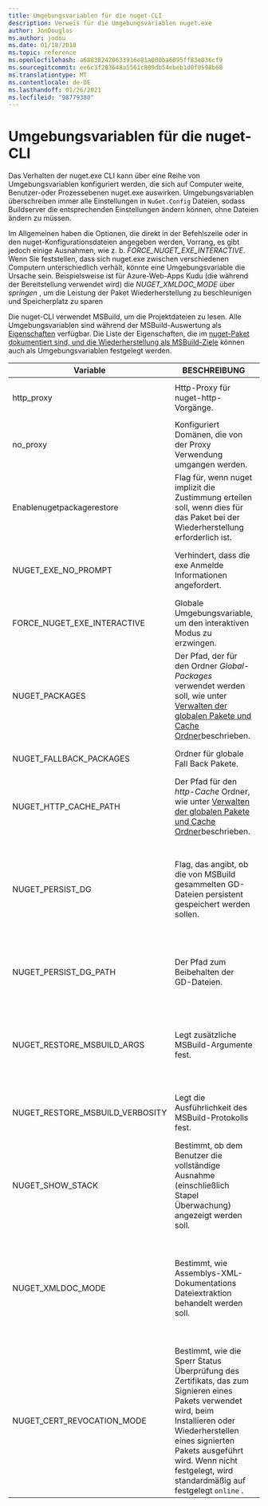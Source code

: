 ```yaml
---
title: Umgebungsvariablen für die nuget-CLI
description: Verweis für die Umgebungsvariablen nuget.exe
author: JonDouglas
ms.author: jodou
ms.date: 01/18/2018
ms.topic: reference
ms.openlocfilehash: a688382420633916e81a000ba6095ff83e036cf9
ms.sourcegitcommit: ee6c3f203648a5561c809db54ebeb1d0f0598b68
ms.translationtype: MT
ms.contentlocale: de-DE
ms.lasthandoff: 01/26/2021
ms.locfileid: "98779380"
---
```

# <a name="nuget-cli-environment-variables"></a>Umgebungsvariablen für die nuget-CLI

Das Verhalten der nuget.exe CLI kann über eine Reihe von Umgebungsvariablen konfiguriert werden, die sich auf Computer weite, Benutzer-oder Prozessebenen nuget.exe auswirken. Umgebungsvariablen überschreiben immer alle Einstellungen in `NuGet.Config` Dateien, sodass Buildserver die entsprechenden Einstellungen ändern können, ohne Dateien ändern zu müssen.

Im Allgemeinen haben die Optionen, die direkt in der Befehlszeile oder in den nuget-Konfigurationsdateien angegeben werden, Vorrang, es gibt jedoch einige Ausnahmen, wie z. b. *FORCE_NUGET_EXE_INTERACTIVE*. Wenn Sie feststellen, dass sich nuget.exe zwischen verschiedenen Computern unterschiedlich verhält, könnte eine Umgebungsvariable die Ursache sein. Beispielsweise ist für Azure-Web-Apps Kudu (die während der Bereitstellung verwendet wird) die *NUGET_XMLDOC_MODE* über *springen* , um die Leistung der Paket Wiederherstellung zu beschleunigen und Speicherplatz zu sparen

Die nuget-CLI verwendet MSBuild, um die Projektdateien zu lesen. Alle Umgebungsvariablen sind während der MSBuild-Auswertung als [Eigenschaften](/visualstudio/msbuild/msbuild-command-line-reference) verfügbar.
Die Liste der Eigenschaften, die im [nuget-Paket dokumentiert sind, und die Wiederherstellung als MSBuild-Ziele](../msbuild-targets.md#restore-properties) können auch als Umgebungsvariablen festgelegt werden.

| Variable | BESCHREIBUNG | Bemerkungen |
| --- | --- | --- |
| http_proxy | Http-Proxy für nuget-http-Vorgänge. | Dies würde als angegeben werden `http://<username>:<password>@proxy.com` . |
| no_proxy | Konfiguriert Domänen, die von der Proxy Verwendung umgangen werden. | Wird als durch Kommas (,) getrennte Domänen angegeben. |
| Enablenugetpackagerestore | Flag für, wenn nuget implizit die Zustimmung erteilen soll, wenn dies für das Paket bei der Wiederherstellung erforderlich ist. | Das angegebene Flag wird als " *true* " oder " *1*" behandelt, und jeder andere als Flag nicht festgelegte Wert. |
| NUGET_EXE_NO_PROMPT | Verhindert, dass die exe Anmelde Informationen angefordert. | Jeder Wert mit Ausnahme von NULL oder einer leeren Zeichenfolge wird als This-Flag festgelegt/true behandelt. |
| FORCE_NUGET_EXE_INTERACTIVE | Globale Umgebungsvariable, um den interaktiven Modus zu erzwingen. | Jeder Wert mit Ausnahme von NULL oder einer leeren Zeichenfolge wird als This-Flag festgelegt/true behandelt. |
| NUGET_PACKAGES | Der Pfad, der für den Ordner *Global-Packages* verwendet werden soll, wie unter [Verwalten der globalen Pakete und Cache Ordner](../../consume-packages/managing-the-global-packages-and-cache-folders.md)beschrieben. | Wird als absoluter Pfad angegeben. |
| NUGET_FALLBACK_PACKAGES | Ordner für globale Fall Back Pakete. | Absolute Ordner Pfade, getrennt durch Semikolon (;). |
| NUGET_HTTP_CACHE_PATH | Der Pfad für den *http-Cache* Ordner, wie unter [Verwalten der globalen Pakete und Cache Ordner](../../consume-packages/managing-the-global-packages-and-cache-folders.md)beschrieben. | Wird als absoluter Pfad angegeben. |
| NUGET_PERSIST_DG | Flag, das angibt, ob die von MSBuild gesammelten GD-Dateien persistent gespeichert werden sollen. | Wird als *true* oder *false* (Standard) angegeben, wenn NUGET_PERSIST_DG_PATH nicht festgelegt wird, im temporären Verzeichnis (nugetscratch-Ordner im temporären Verzeichnis der aktuellen Umgebung) gespeichert wird. |
| NUGET_PERSIST_DG_PATH | Der Pfad zum Beibehalten der GD-Dateien. | Diese Option wird als absoluter Pfad angegeben. diese Option wird nur verwendet, wenn *NUGET_PERSIST_DG* auf true festgelegt ist. |
| NUGET_RESTORE_MSBUILD_ARGS | Legt zusätzliche MSBuild-Argumente fest. | Übergeben Sie Argumente identisch mit der Übergabe an msbuild.exe. Ein Beispiel für das Festlegen der Projekt Eigenschaft foo von der Befehlszeile auf den Wert Bar wäre/p: Foo = Bar. |
| NUGET_RESTORE_MSBUILD_VERBOSITY | Legt die Ausführlichkeit des MSBuild-Protokolls fest. | Der Standardwert ist " *quiet* " ("/v: q"). Mögliche Werte *q [uiet]*, *m [inimal]*, *n [ormal]*, *d [etaelte]* und *diag [nostic]*. |
| NUGET_SHOW_STACK | Bestimmt, ob dem Benutzer die vollständige Ausnahme (einschließlich Stapel Überwachung) angezeigt werden soll. | Angegeben als " *true* " oder " *false* " (Standard). |
| NUGET_XMLDOC_MODE | Bestimmt, wie Assemblys-XML-Dokumentations Dateiextraktion behandelt werden soll. | Unterstützte Modi sind *Skip* (XML-Dokumentationsdateien nicht extrahieren), *komprimieren* (Speichern von XML-Dokument Dateien als ZIP-Archiv) oder *None* (Standard, XML-Dokument Dateien als reguläre Dateien behandeln). |
| NUGET_CERT_REVOCATION_MODE | Bestimmt, wie die Sperr Status Überprüfung des Zertifikats, das zum Signieren eines Pakets verwendet wird, beim Installieren oder Wiederherstellen eines signierten Pakets ausgeführt wird. Wenn nicht festgelegt, wird standardmäßig auf festgelegt `online` .| Mögliche Werte *Online* (Standard), *Offline*.  Bezogen auf [NU3028](../errors-and-warnings/NU3028.md) |

